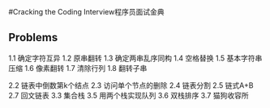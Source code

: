 #Cracking the Coding Interview程序员面试金典
## Problems
1.1 确定字符互异
1.2 原串翻转
1.3 确定两串乱序同构
1.4 空格替换
1.5 基本字符串压缩
1.6 像素翻转 
1.7 清除行列
1.8 翻转子串

2.2 链表中倒数第k个结点
2.3 访问单个节点的删除
2.4 链表分割
2.5 链式A+B
2.7 回文链表
3.3 集合栈
3.5 用两个栈实现队列
3.6 双栈排序
3.7 猫狗收容所
